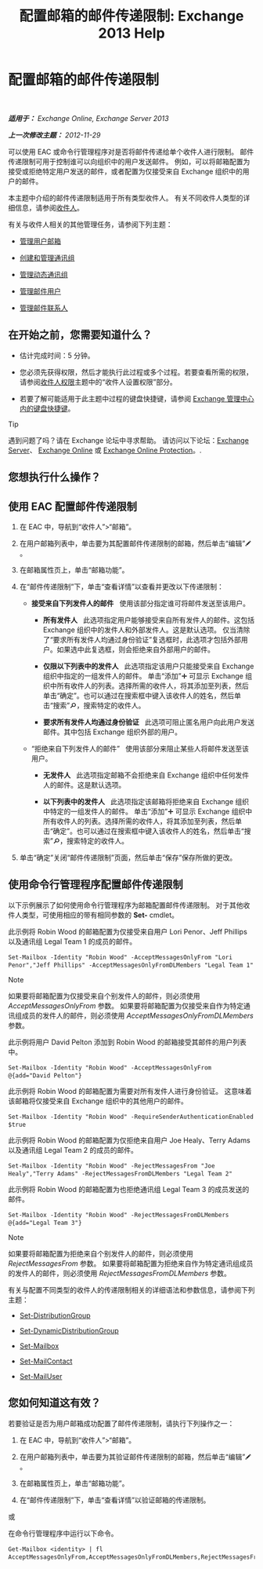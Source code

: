 ﻿---
title: '配置邮箱的邮件传递限制: Exchange 2013 Help'
TOCTitle: 配置邮箱的邮件传递限制
ms:assetid: c4b8b89f-3dbe-4cb8-8839-9a4e8067e00c
ms:mtpsurl: https://technet.microsoft.com/zh-cn/library/Bb397214(v=EXCHG.150)
ms:contentKeyID: 50556655
ms.date: 01/11/2018
mtps_version: v=EXCHG.150
ms.translationtype: HT
---

# 配置邮箱的邮件传递限制

 

_**适用于：** Exchange Online, Exchange Server 2013_

_**上一次修改主题：** 2012-11-29_

可以使用 EAC 或命令行管理程序对是否将邮件传递给单个收件人进行限制。 邮件传递限制可用于控制谁可以向组织中的用户发送邮件。 例如，可以将邮箱配置为接受或拒绝特定用户发送的邮件，或者配置为仅接受来自 Exchange 组织中的用户的邮件。

本主题中介绍的邮件传递限制适用于所有类型收件人。 有关不同收件人类型的详细信息，请参阅[收件人](recipients-exchange-2013-help.md)。

有关与收件人相关的其他管理任务，请参阅下列主题：

  - [管理用户邮箱](manage-user-mailboxes-exchange-2013-help.md)

  - [创建和管理通讯组](create-and-manage-distribution-groups-exchange-2013-help.md)

  - [管理动态通讯组](manage-dynamic-distribution-groups-exchange-2013-help.md)

  - [管理邮件用户](manage-mail-users-exchange-2013-help.md)

  - [管理邮件联系人](manage-mail-contacts-exchange-2013-help.md)

## 在开始之前，您需要知道什么？

  - 估计完成时间：5 分钟。

  - 您必须先获得权限，然后才能执行此过程或多个过程。若要查看所需的权限，请参阅[收件人权限](recipients-permissions-exchange-2013-help.md)主题中的“收件人设置权限”部分。

  - 若要了解可能适用于此主题中过程的键盘快捷键，请参阅 [Exchange 管理中心内的键盘快捷键](keyboard-shortcuts-in-the-exchange-admin-center-exchange-online-protection-help.md)。

> [!tip]
> 遇到问题了吗？请在 Exchange 论坛中寻求帮助。 请访问以下论坛：<a href="https://go.microsoft.com/fwlink/p/?linkid=60612">Exchange Server</a>、 <a href="https://go.microsoft.com/fwlink/p/?linkid=267542">Exchange Online</a> 或 <a href="https://go.microsoft.com/fwlink/p/?linkid=285351">Exchange Online Protection</a>。.


## 您想执行什么操作？

## 使用 EAC 配置邮件传递限制

1.  在 EAC 中，导航到“收件人”\>“邮箱”。

2.  在用户邮箱列表中，单击要为其配置邮件传递限制的邮箱，然后单击“编辑”![编辑图标](images/Bb124582.6f53ccb2-1f13-4c02-bea0-30690e6ea71d(EXCHG.150).gif "编辑图标")。

3.  在邮箱属性页上，单击“邮箱功能”。

4.  在“邮件传递限制”下，单击“查看详情”以查看并更改以下传递限制：
    
      - **接受来自下列发件人的邮件**   使用该部分指定谁可将邮件发送至该用户。
        
          - **所有发件人**   此选项指定用户能够接受来自所有发件人的邮件。这包括 Exchange 组织中的发件人和外部发件人。这是默认选项。 仅当清除了“要求所有发件人均通过身份验证”复选框时，此选项才包括外部用户。如果选中此复选框，则会拒绝来自外部用户的邮件。
        
          - **仅限以下列表中的发件人**   此选项指定该用户只能接受来自 Exchange 组织中指定的一组发件人的邮件。 单击“添加”![添加图标](images/JJ218640.c1e75329-d6d7-4073-a27d-498590bbb558(EXCHG.150).gif "添加图标") 可显示 Exchange 组织中所有收件人的列表。选择所需的收件人，将其添加至列表，然后单击“确定”。也可以通过在搜索框中键入该收件人的姓名，然后单击“搜索”![搜索图标](images/Dn750895.773574d0-9b92-4cab-9f6b-81532c7418b9(EXCHG.150).gif "搜索图标")，搜索特定的收件人。
        
          - **要求所有发件人均通过身份验证**   此选项可阻止匿名用户向此用户发送邮件。其中包括 Exchange 组织外部的用户。
    
      - “拒绝来自下列发件人的邮件”   使用该部分来阻止某些人将邮件发送至该用户。
        
          - **无发件人**   此选项指定邮箱不会拒绝来自 Exchange 组织中任何发件人的邮件。这是默认选项。
        
          - **以下列表中的发件人**   此选项指定该邮箱将拒绝来自 Exchange 组织中特定的一组发件人的邮件。 单击“添加”![添加图标](images/JJ218640.c1e75329-d6d7-4073-a27d-498590bbb558(EXCHG.150).gif "添加图标") 可显示 Exchange 组织中所有收件人的列表。选择所需的收件人，将其添加至列表，然后单击“确定”。也可以通过在搜索框中键入该收件人的姓名，然后单击“搜索”![搜索图标](images/Dn750895.773574d0-9b92-4cab-9f6b-81532c7418b9(EXCHG.150).gif "搜索图标")，搜索特定的收件人。

5.  单击“确定”关闭“邮件传递限制”页面，然后单击“保存”保存所做的更改。

## 使用命令行管理程序配置邮件传递限制

以下示例展示了如何使用命令行管理程序为邮箱配置邮件传递限制。 对于其他收件人类型，可使用相应的带有相同参数的 **Set-** cmdlet。

此示例将 Robin Wood 的邮箱配置为仅接受来自用户 Lori Penor、Jeff Phillips 以及通讯组 Legal Team 1 的成员的邮件。

    Set-Mailbox -Identity "Robin Wood" -AcceptMessagesOnlyFrom "Lori Penor","Jeff Phillips" -AcceptMessagesOnlyFromDLMembers "Legal Team 1"

> [!NOTE]
> 如果要将邮箱配置为仅接受来自个别发件人的邮件，则必须使用 <em>AcceptMessagesOnlyFrom</em> 参数。 如果要将邮箱配置为仅接受来自作为特定通讯组成员的发件人的邮件，则必须使用 <em>AcceptMessagesOnlyFromDLMembers</em> 参数。


此示例将用户 David Pelton 添加到 Robin Wood 的邮箱接受其邮件的用户列表中。

    Set-Mailbox -Identity "Robin Wood" -AcceptMessagesOnlyFrom @{add="David Pelton"}

此示例将 Robin Wood 的邮箱配置为需要对所有发件人进行身份验证。 这意味着该邮箱将仅接受来自 Exchange 组织中的其他用户的邮件。

    Set-Mailbox -Identity "Robin Wood" -RequireSenderAuthenticationEnabled $true

此示例将 Robin Wood 的邮箱配置为仅拒绝来自用户 Joe Healy、Terry Adams 以及通讯组 Legal Team 2 的成员的邮件。

    Set-Mailbox -Identity "Robin Wood" -RejectMessagesFrom "Joe Healy","Terry Adams" -RejectMessagesFromDLMembers "Legal Team 2"

此示例将 Robin Wood 的邮箱配置为也拒绝通讯组 Legal Team 3 的成员发送的邮件。

    Set-Mailbox -Identity "Robin Wood" -RejectMessagesFromDLMembers @{add="Legal Team 3"}

> [!NOTE]
> 如果要将邮箱配置为拒绝来自个别发件人的邮件，则必须使用 <em>RejectMessagesFrom</em> 参数。 如果要将邮箱配置为拒绝来自作为特定通讯组成员的发件人的邮件，则必须使用 <em>RejectMessagesFromDLMembers</em> 参数。


有关与配置不同类型的收件人的传递限制相关的详细语法和参数信息，请参阅下列主题：

  - [Set-DistributionGroup](https://technet.microsoft.com/zh-cn/library/bb124955\(v=exchg.150\))

  - [Set-DynamicDistributionGroup](https://technet.microsoft.com/zh-cn/library/bb123796\(v=exchg.150\))

  - [Set-Mailbox](https://technet.microsoft.com/zh-cn/library/bb123981\(v=exchg.150\))

  - [Set-MailContact](https://technet.microsoft.com/zh-cn/library/aa995950\(v=exchg.150\))

  - [Set-MailUser](https://technet.microsoft.com/zh-cn/library/aa995971\(v=exchg.150\))

## 您如何知道这有效？

若要验证是否为用户邮箱成功配置了邮件传递限制，请执行下列操作之一：

1.  在 EAC 中，导航到“收件人”\>“邮箱”。

2.  在用户邮箱列表中，单击要为其验证邮件传递限制的邮箱，然后单击“编辑”![编辑图标](images/Bb124582.6f53ccb2-1f13-4c02-bea0-30690e6ea71d(EXCHG.150).gif "编辑图标")。

3.  在邮箱属性页上，单击“邮箱功能”。

4.  在“邮件传递限制”下，单击“查看详情”以验证邮箱的传递限制。

或

在命令行管理程序中运行以下命令。

    Get-Mailbox <identity> | fl AcceptMessagesOnlyFrom,AcceptMessagesOnlyFromDLMembers,RejectMessagesFrom,RejectMessagesFromDLMembers,RequireSenderAuthenticationEnabled

